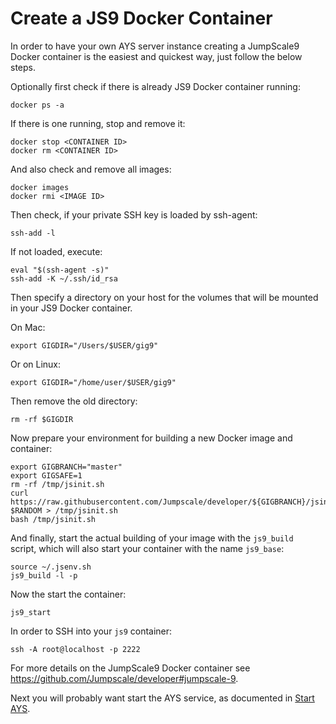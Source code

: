 # Create a JS9 Docker Container

In order to have your own AYS server instance creating a JumpScale9 Docker container is the easiest and quickest way, just follow the below steps.

Optionally first check if there is already JS9 Docker container running:
```shell
docker ps -a
```

If there is one running, stop and remove it:
```shell
docker stop <CONTAINER ID>
docker rm <CONTAINER ID>
```

And also check and remove all images:
```shell
docker images
docker rmi <IMAGE ID>
```

Then check, if your private SSH key is loaded by ssh-agent:
```shell
ssh-add -l
```

If not loaded, execute:
```shell
eval "$(ssh-agent -s)"
ssh-add -K ~/.ssh/id_rsa
```

Then specify a directory on your host for the volumes that will be mounted in your JS9 Docker container.

On Mac:
```shell
export GIGDIR="/Users/$USER/gig9"
```

Or on Linux:
```shell
export GIGDIR="/home/user/$USER/gig9"
```

Then remove the old directory:
```shell
rm -rf $GIGDIR
```

Now prepare your environment for building a new Docker image and container:
```shell
export GIGBRANCH="master"
export GIGSAFE=1
rm -rf /tmp/jsinit.sh
curl https://raw.githubusercontent.com/Jumpscale/developer/${GIGBRANCH}/jsinit.sh?$RANDOM > /tmp/jsinit.sh
bash /tmp/jsinit.sh
```

And finally, start the actual building of your image with the `js9_build ` script, which will also start your container with the name `js9_base`:
```shell
source ~/.jsenv.sh
js9_build -l -p
```

Now the start the container:
```shell
js9_start
```

In order to SSH into your `js9` container:
```shell
ssh -A root@localhost -p 2222
```

For more details on the JumpScale9 Docker container see https://github.com/Jumpscale/developer#jumpscale-9.

Next you will probably want start the AYS service, as documented in [Start AYS](startays.md).
